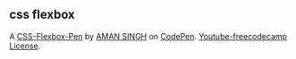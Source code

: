 css flexbox
-----------


A [CSS-Flexbox-Pen](https://codepen.io/amanckc-the-scripter/pen/JjreaZo) by [AMAN SINGH](https://codepen.io/amanckc-the-scripter) on [CodePen](https://codepen.io).
[Youtube-freecodecamp](https://www.youtube.com/watch?v=tXIhdp5R7sc)
[License](https://codepen.io/amanckc-the-scripter/pen/JjreaZo/license).